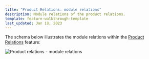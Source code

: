 ```yaml
---
title: "Product Relations: module relations"
description: Module relations of the product relations.
template: feature-walkthrough-template
last_updated: Jan 18, 2023
---
```


The schema below illustrates the module relations within the [Product Relations](/docs/pbc/all/product-relationship-management/{{page.version}}/product-relationship-management.html) feature:

![Product relations - module relations](https://spryker.s3.eu-central-1.amazonaws.com/docs/Features/Product+Management/Product+Relations/Product+Relations+Feature+Overview/202006.0/product-relations-module-relations.png)
